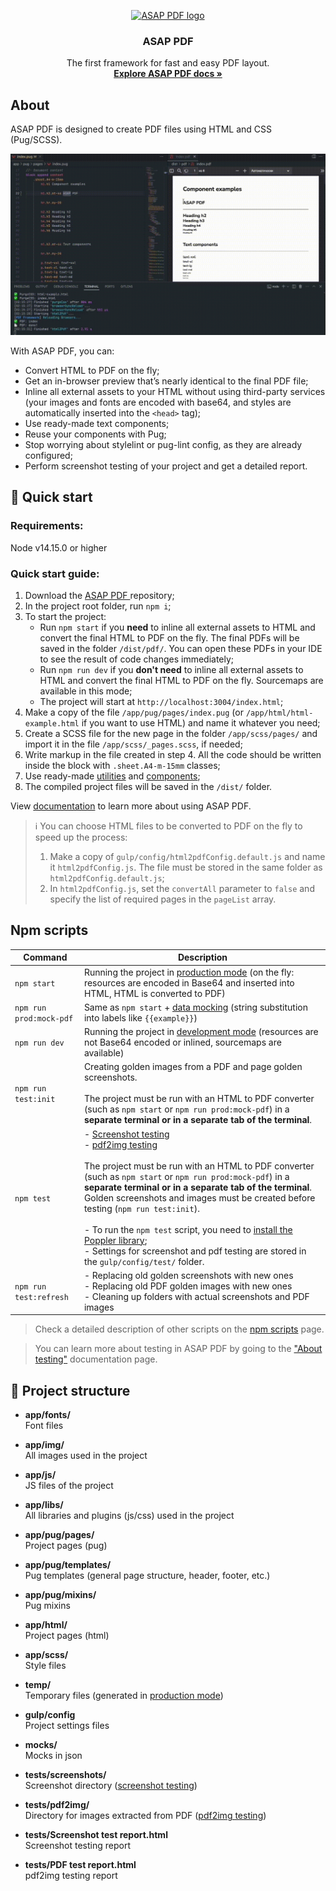<p align="center">
	<a href="https://asap-pdf.com/">
		<img src="https://asap-pdf.com/favicon/android-chrome-512x512.png" alt="ASAP PDF logo" width="110" height="110">
	</a>
</p>

<h3 align="center">ASAP PDF</h3>

<p align="center">
	The first framework for fast and easy PDF layout.
	<br>
	<a href="https://asap-pdf.com/storybook-static/index.html?path=/story/introduction-welcome--page">
		<strong>Explore ASAP PDF docs »</strong>
	</a>
</p>


## About

ASAP PDF is designed to create PDF files using HTML and CSS (Pug/SCSS).

![ASAP PDF Demo](/demo.gif)

With ASAP PDF, you can:

+ Convert HTML to PDF on the fly;
+ Get an in-browser preview that’s nearly identical to the final PDF file;
+ Inline all external assets to your HTML without using third-party services (your images and fonts are encoded with
base64, and styles are automatically inserted into the `<head>` tag);
+ Use ready-made text components;
+ Reuse your components with Pug;
+ Stop worrying about stylelint or pug-lint config, as they are already configured;
+ Perform screenshot testing of your project and get a detailed report.


## 🚀 Quick start

### Requirements:

Node v14.15.0 or higher

### Quick start guide:

<ol>
	<li>
		Download the <a href="https://github.com/ArtoriasVictrix/asap-pdf" rel="noopener">ASAP PDF </a>repository;
	</li>
	<li>
		In the project root folder, run <code>npm i</code>;
	</li>
	<li>
		To start the project:
		<ul>
			<li>
				Run <code>npm start</code> if you <strong>need</strong> to inline all external assets to HTML and
				convert the final HTML to PDF on the fly. The final PDFs will be saved in the folder <code>/dist/pdf/</code>.
				You can open these PDFs in your IDE to see the result of code changes immediately;
			</li>
			<li>
				Run <code>npm run dev</code> if you <strong>don't need</strong> to inline all external assets to HTML
				and convert the final HTML to PDF on the fly. Sourcemaps are available in this mode;
			</li>
			<li>
				The project will start at <code>http://localhost:3004/index.html</code>;
			</li>
		</ul>
	</li>
	<li>
		Make a copy of the file <code>/app/pug/pages/index.pug</code> (or <code>/app/html/html-example.html</code> if you want to use HTML) and name it whatever you need;
	</li>
	<li>
		Create a SCSS file for the new page in the folder <code>/app/scss/pages/</code> and import it in the file <code>/app/scss/_pages.scss</code>, if needed;
	</li>
	<li>
		Write markup in the file created in step 4. All the code should be written inside the block with <code>.sheet.A4-m-15mm</code> classes;
	</li>
	<li>
		Use ready-made <a href="https://asap-pdf.com/storybook-static/index.html?path=/story/utilities-main-display--page">utilities</a> and <a href="https://asap-pdf.com/storybook-static/index.html?path=/story/introduction-components--page">components</a>;
	</li>
	<li>
		The compiled project files will be saved in the <code>/dist/</code> folder.
	</li>
</ol>

<p>
	View <a href="https://asap-pdf.com/storybook-static/index.html?path=/story/introduction-welcome--page" target="_blank">documentation</a> to learn more about using ASAP PDF.
</p>

<blockquote>
    <p>
		ℹ️ You can choose HTML files to be converted to PDF on the fly to speed up the process:
	</p>
    <ol>
        <li>
			Make a copy of <code>gulp/config/html2pdfConfig.default.js</code> and name it <code>html2pdfConfig.js</code>. The file must be stored in the same folder as <code>html2pdfConfig.default.js</code>;
        </li>
        <li>
			In <code>html2pdfConfig.js</code>, set the <code>convertAll</code> parameter to <code>false</code> and specify the list of required pages in the <code>pageList</code> array.
        </li>
    </ol>
</blockquote>


## Npm scripts

| Command                 | Description                                                                                                                                                                                                                                                                                                                                                                                                                                                                                                                                                         |
|-------------------------|---------------------------------------------------------------------------------------------------------------------------------------------------------------------------------------------------------------------------------------------------------------------------------------------------------------------------------------------------------------------------------------------------------------------------------------------------------------------------------------------------------------------------------------------------------------------|
| `npm start`             | Running the project in [production mode](https://asap-pdf.com/storybook-static/index.html?path=/story/get-started-npm-scripts--page#production) (on the fly: resources are encoded in Base64 and inserted into HTML, HTML is converted to PDF)                                                                                                                                                                                                                                                                                                                                                                                                                                           |
| `npm run prod:mock-pdf` | Same as `npm start` + [data mocking](https://asap-pdf.com/storybook-static/index.html?path=/story/test-mocking--page) (string substitution into labels like  `{{example}}`)                                                                                                                                                                                                                                                                                                                                                                                                                                     |
| `npm run dev`           | Running the project in [development mode](https//asap-pdf.com/storybook-static/index.html?path=/story/get-started-npm-scripts--page#development) (resources are not Base64 encoded or inlined, sourcemaps are available)                                                                                                                                                                                                                                                                                                                                                                                                                                                           |
| `npm run test:init`     | Creating golden images from a PDF and page golden screenshots.<br><br>The project must be run with an HTML to PDF converter (such as `npm start` or `npm run prod:mock-pdf`) in a **separate terminal or in a separate tab of the terminal**.                                                                                                                                                                                                                                                                                                                                                |
| `npm test`              | - [Screenshot testing](https://asap-pdf.com/storybook-static/index.html?path=/story/test-about--page#screenshot)<br>- [pdf2img testing](https://asap-pdf.com/storybook-static/index.html?path=/story/test-about--page#pdf2img)<br><br>The project must be run with an HTML to PDF converter (such as `npm start` or `npm run prod:mock-pdf`) in a **separate terminal or in a separate tab of the terminal**. Golden screenshots and images must be created before testing (`npm run test:init`).<br><br>- To run the `npm test` script, you need to [install the Poppler library](https://asap-pdf.com/storybook-static/index.html?path=/story/get-started-install-poppler--page);<br>- Settings for screenshot and pdf testing are stored in the `gulp/config/test/` folder. |
| `npm run test:refresh`  | - Replacing old golden screenshots with new ones<br>- Replacing old PDF golden images with new ones<br>- Cleaning up folders with actual screenshots and PDF images                                                                                                                                                                                                                                                                                                                                                                                                    |

> Check a detailed description of other scripts on the [npm scripts](https://asap-pdf.com/storybook-static/index.html?path=/story/get-started-npm-scripts--page) page.

> You can learn more about testing in ASAP PDF by going to the ["About testing"](https://asap-pdf.com/storybook-static/index.html?path=/story/test-about--page) documentation page.

## 📁 Project structure

- **app/fonts/**  
Font files

- **app/img/**  
All images used in the project

- **app/js/**  
JS files of the project

- **app/libs/**  
All libraries and plugins (js/css) used in the project

- **app/pug/pages/**  
Project pages (pug)

- **app/pug/templates/**  
Pug templates (general page structure, header, footer, etc.)

- **app/pug/mixins/**  
Pug mixins

- **app/html/**  
Project pages (html)

- **app/scss/**  
Style files

- **temp/**  
Temporary files (generated in
[production mode](https://asap-pdf.com/storybook-static/index.html?path=/story/get-started-project-settings--page))

- **gulp/config**  
Project settings files

- **mocks/**  
Mocks in json

- **tests/screenshots/**  
Screenshot directory ([screenshot testing](https://asap-pdf.com/storybook-static/index.html?path=/story/test-about--page#screenshot))

- **tests/pdf2img/**  
Directory for images extracted from PDF ([pdf2img testing](https://asap-pdf.com/storybook-static/index.html?path=/story/test-about--page#pdf2img))

- **tests/Screenshot test report.html**  
Screenshot testing report

- **tests/PDF test report.html**  
pdf2img testing report
